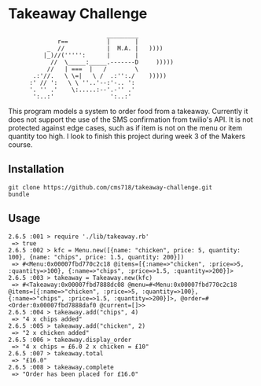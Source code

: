 # Takeaway Challenge

```
                            _________
              r==           |       |
           _  //            |  M.A. |   ))))
          |_)//(''''':      |       |
            //  \_____:_____.-------D     )))))
           //   | ===  |   /        \
       .:'//.   \ \=|   \ /  .:'':./    )))))
      :' // ':   \ \ ''..'--:'-.. ':
      '. '' .'    \:.....:--'.-'' .'
       ':..:'                ':..:'

```

This program models a system to order food from a takeaway. Currently it does not support the use of the SMS confirmation from twilio's API. It is not protected against edge cases, such as if item is not on the menu or item quantity too high. I look to finish this project during week 3 of the Makers course.

## Installation

```
git clone https://github.com/cms718/takeaway-challenge.git
bundle
```

## Usage

```
2.6.5 :001 > require './lib/takeaway.rb'
 => true
2.6.5 :002 > kfc = Menu.new([{name: "chicken", price: 5, quantity: 100}, {name: "chips", price: 1.5, quantity: 200}])
 => #<Menu:0x00007fbd770c2c18 @items=[{:name=>"chicken", :price=>5, :quantity=>100}, {:name=>"chips", :price=>1.5, :quantity=>200}]>
2.6.5 :003 > takeaway = Takeaway.new(kfc)
 => #<Takeaway:0x00007fbd7888dc08 @menu=#<Menu:0x00007fbd770c2c18 @items=[{:name=>"chicken", :price=>5, :quantity=>100}, {:name=>"chips", :price=>1.5, :quantity=>200}]>, @order=#<Order:0x00007fbd7888daf0 @current=[]>>
2.6.5 :004 > takeaway.add("chips", 4)
 => "4 x chips added"
2.6.5 :005 > takeaway.add("chicken", 2)
 => "2 x chicken added"
2.6.5 :006 > takeaway.display_order
 => "4 x chips = £6.0 2 x chicken = £10"
2.6.5 :007 > takeaway.total
 => "£16.0"
2.6.5 :008 > takeaway.complete
 => "Order has been placed for £16.0"
```
